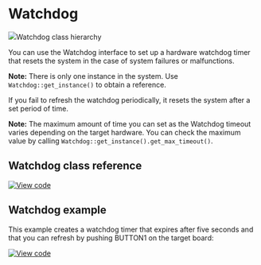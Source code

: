 # Watchdog

<span class="images">![](https://os.mbed.com/docs/mbed-os/v6.1/mbed-os-api-doxy/classmbed_1_1_watchdog.png)<span>Watchdog class hierarchy</span></span>

You can use the Watchdog interface to set up a hardware watchdog timer that resets the system in the case of system failures or malfunctions.

<span class="notes">**Note:** There is only one instance in the system. Use `Watchdog::get_instance()` to obtain a reference. </span>

If you fail to refresh the watchdog periodically, it resets the system after a set period of time.

<span class="notes">**Note:** The maximum amount of time you can set as the Watchdog timeout varies depending on the target hardware. You can check the maximum value by calling `Watchdog::get_instance().get_max_timeout()`.</span>

## Watchdog class reference

[![View code](https://www.mbed.com/embed/?type=library)](https://os.mbed.com/docs/mbed-os/v6.1/mbed-os-api-doxy/classmbed_1_1_watchdog.html)

## Watchdog example

This example creates a watchdog timer that expires after five seconds and that you can refresh by pushing BUTTON1 on the target board:

[![View code](https://www.mbed.com/embed/?url=https://github.com/ARMmbed/mbed-os-snippet-Watchdog_ex_1/tree/v6.1)](https://github.com/ARMmbed/mbed-os-snippet-Watchdog_ex_1/blob/v6.1/main.cpp)

